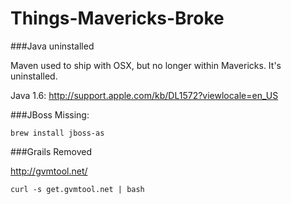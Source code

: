 Things-Mavericks-Broke
======================

###Java uninstalled
    
Maven used to ship with OSX, but no longer within Mavericks. It's uninstalled.

Java 1.6: http://support.apple.com/kb/DL1572?viewlocale=en_US

###JBoss Missing:

    brew install jboss-as
    
###Grails Removed

http://gvmtool.net/

    curl -s get.gvmtool.net | bash
  
